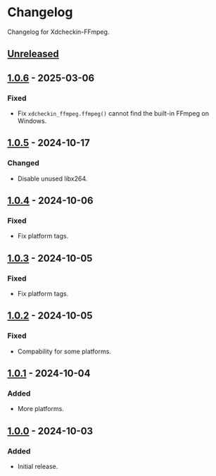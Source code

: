 # Changelog

Changelog for Xdcheckin-FFmpeg.

## [Unreleased]

## [1.0.6] - 2025-03-06

### Fixed

- Fix ```xdcheckin_ffmpeg.ffmpeg()``` cannot find the built-in FFmpeg on Windows.

## [1.0.5] - 2024-10-17

### Changed

- Disable unused libx264.

## [1.0.4] - 2024-10-06

### Fixed

- Fix platform tags.

## [1.0.3] - 2024-10-05

### Fixed

- Fix platform tags.

## [1.0.2] - 2024-10-05

### Fixed

- Compability for some platforms.

## [1.0.1] - 2024-10-04

### Added

- More platforms.

## [1.0.0] - 2024-10-03

### Added

- Initial release.

[unreleased]: https://github.com/Pairman/Xdcheckin/compare/1.0.6...main
[1.0.6]: https://github.com/Pairman/Xdcheckin/compare/1.0.5...1.0.6
[1.0.5]: https://github.com/Pairman/Xdcheckin/compare/1.0.4...1.0.5
[1.0.4]: https://github.com/Pairman/Xdcheckin/compare/1.0.3...1.0.4
[1.0.3]: https://github.com/Pairman/Xdcheckin/compare/1.0.2...1.0.3
[1.0.2]: https://github.com/Pairman/Xdcheckin/compare/1.0.1...1.0.2
[1.0.1]: https://github.com/Pairman/Xdcheckin/compare/1.0.0...1.0.1
[1.0.0]: https://github.com/Pairman/Xdcheckin/tree/1.0.0

